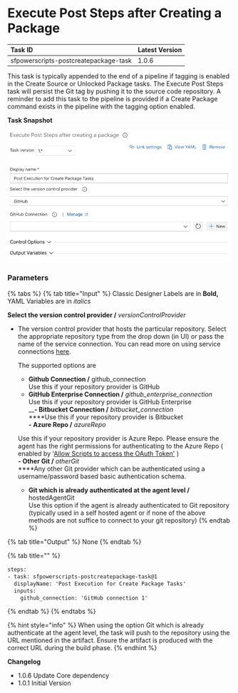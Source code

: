 # Execute Post Steps after Creating a Package

| Task ID | Latest Version |
| :--- | :--- |
| sfpowerscripts-postcreatepackage-task | 1.0.6 |

This task is typically appended to the end of a pipeline if tagging is enabled in the Create Source or Unlocked Package tasks. The Execute Post Steps task will persist the Git tag by pushing it to the source code repository.   A reminder to add this task to the pipeline is provided if a Create Package command exists in the pipeline with the tagging option enabled.

**Task Snapshot**

![](../../../.gitbook/assets/executepackagingpoststepssnapshot.png)

### Parameters

{% tabs %}
{% tab title="Input" %}
Classic Designer Labels are in **Bold,**  YAML Variables are in _italics_

**Select the version control provider /** _versionControlProvider_

* The version control provider that hosts the particular repository. Select the appropriate repository type from the drop down \(in UI\) or pass the name of the service connection. You can read more on using service connections  [here](https://docs.microsoft.com/en-us/azure/devops/pipelines/library/service-endpoints?view=azure-devops&tabs=yaml).

  
  The supported options are    
  -  **Github Connection /** github\_connection  
     Use this if your repository  provider is GitHub  
  -  **GitHub Enterprise Connection /** _github\_enterprise\_connection_   
     Use this if your repository provider is GitHub Enterprise  
  __**- Bitbucket Connection /** _bitbucket\_connection_  
     ****Use this if your repository provider is Bitbucket  
  **- Azure Repo /** _azureRepo_

  Use this if your repository provider is Azure Repo. Please ensure the agent has the right             permissions for authenticating to the Azure Repo \( enabled by  '[Allow Scripts to access the OAuth Token'](https://docs.microsoft.com/en-us/azure/devops/pipelines/build/options?view=azure-devops#allow-scripts-to-access-the-oauth-token) \)  
  **- Other Git /** _otherGit_  
  ****Any other Git provider which can be authenticated using a username/password based basic authentication schema.  
  - **Git which is already authenticated at the agent level /** hostedAgentGit  
  Use this option if the agent is already authenticated to Git repository \(typically used in a self hosted agent or if none of the above methods are not suffice to connect to your git repository\)
{% endtab %}

{% tab title="Output" %}
None
{% endtab %}

{% tab title="" %}
```text
steps:
- task: sfpowerscripts-postcreatepackage-task@1
  displayName: 'Post Execution for Create Package Tasks'
  inputs:
    github_connection: 'GitHub connection 1'
```
{% endtab %}
{% endtabs %}

{% hint style="info" %}
When using the option Git which is already authenticate at the agent level, the task will push to the repository using the URL mentioned in the artifact. Ensure the artifact is produced with the correct URL during the build phase.
{% endhint %}



**Changelog**

* 1.0.6 Update Core dependency
* 1.0.1 Initial Version

